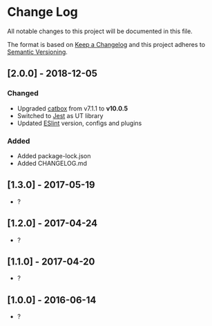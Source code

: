 # Change Log

All notable changes to this project will be documented in this file.

The format is based on [Keep a Changelog](http://keepachangelog.com/)
and this project adheres to [Semantic Versioning](http://semver.org/).

## [2.0.0] - 2018-12-05

### Changed

- Upgraded [catbox](https://github.com/hapijs/catbox) from v7.1.1 to **v10.0.5**
- Switched to [Jest](https://jestjs.io) as UT library
- Updated [ESlint](https://eslint.org/) version, configs and plugins

### Added

- Added package-lock.json
- Added CHANGELOG.md

## [1.3.0] - 2017-05-19

- ?

## [1.2.0] - 2017-04-24

- ?

## [1.1.0] - 2017-04-20

- ?

## [1.0.0] - 2016-06-14

- ?
